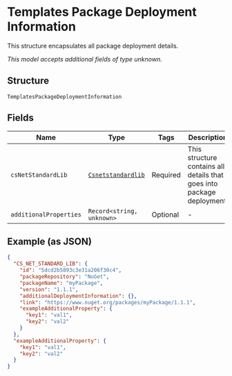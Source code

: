 
# Templates Package Deployment Information

This structure encapsulates all package deployment details.

*This model accepts additional fields of type unknown.*

## Structure

`TemplatesPackageDeploymentInformation`

## Fields

| Name | Type | Tags | Description |
|  --- | --- | --- | --- |
| `csNetStandardLib` | [`Csnetstandardlib`](../../doc/models/csnetstandardlib.md) | Required | This structure contains all details that goes into package deployment. |
| `additionalProperties` | `Record<string, unknown>` | Optional | - |

## Example (as JSON)

```json
{
  "CS_NET_STANDARD_LIB": {
    "id": "5dcd2b5893c3e31a206f30c4",
    "packageRepository": "NuGet",
    "packageName": "myPackage",
    "version": "1.1.1",
    "additionalDeploymentInformation": {},
    "link": "https://www.nuget.org/packages/myPackage/1.1.1",
    "exampleAdditionalProperty": {
      "key1": "val1",
      "key2": "val2"
    }
  },
  "exampleAdditionalProperty": {
    "key1": "val1",
    "key2": "val2"
  }
}
```

